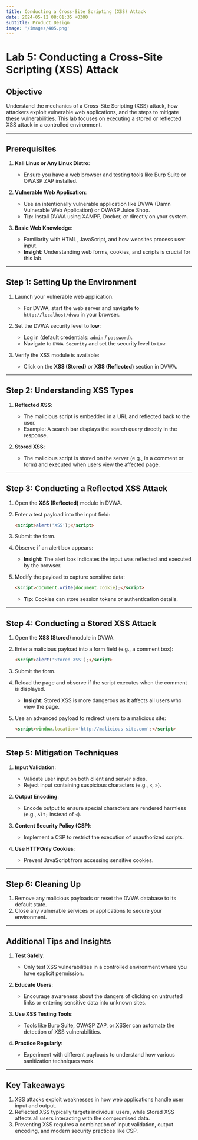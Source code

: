 ```yaml
---
title: Conducting a Cross-Site Scripting (XSS) Attack
date: 2024-05-12 08:01:35 +0300
subtitle: Product Design
image: '/images/405.png'
---
```

# Lab 5: Conducting a Cross-Site Scripting (XSS) Attack

## **Objective**
Understand the mechanics of a Cross-Site Scripting (XSS) attack, how attackers exploit vulnerable web applications, and the steps to mitigate these vulnerabilities. This lab focuses on executing a stored or reflected XSS attack in a controlled environment.

---

## **Prerequisites**
1. **Kali Linux or Any Linux Distro**:
   - Ensure you have a web browser and testing tools like Burp Suite or OWASP ZAP installed.

2. **Vulnerable Web Application**:
   - Use an intentionally vulnerable application like DVWA (Damn Vulnerable Web Application) or OWASP Juice Shop.
   - **Tip**: Install DVWA using XAMPP, Docker, or directly on your system.

3. **Basic Web Knowledge**:
   - Familiarity with HTML, JavaScript, and how websites process user input.
   - **Insight**: Understanding web forms, cookies, and scripts is crucial for this lab.

---

## **Step 1: Setting Up the Environment**
1. Launch your vulnerable web application.
   - For DVWA, start the web server and navigate to `http://localhost/dvwa` in your browser.

2. Set the DVWA security level to **low**:
   - Log in (default credentials: `admin` / `password`).
   - Navigate to `DVWA Security` and set the security level to `Low`.

3. Verify the XSS module is available:
   - Click on the **XSS (Stored)** or **XSS (Reflected)** section in DVWA.

---

## **Step 2: Understanding XSS Types**
1. **Reflected XSS**:
   - The malicious script is embedded in a URL and reflected back to the user.
   - Example: A search bar displays the search query directly in the response.

2. **Stored XSS**:
   - The malicious script is stored on the server (e.g., in a comment or form) and executed when users view the affected page.

---

## **Step 3: Conducting a Reflected XSS Attack**
1. Open the **XSS (Reflected)** module in DVWA.
2. Enter a test payload into the input field:
   ```html
   <script>alert('XSS');</script>
   ```
3. Submit the form.
4. Observe if an alert box appears:
   - **Insight**: The alert box indicates the input was reflected and executed by the browser.

5. Modify the payload to capture sensitive data:
   ```html
   <script>document.write(document.cookie);</script>
   ```
   - **Tip**: Cookies can store session tokens or authentication details.

---

## **Step 4: Conducting a Stored XSS Attack**
1. Open the **XSS (Stored)** module in DVWA.
2. Enter a malicious payload into a form field (e.g., a comment box):
   ```html
   <script>alert('Stored XSS');</script>
   ```
3. Submit the form.
4. Reload the page and observe if the script executes when the comment is displayed.
   - **Insight**: Stored XSS is more dangerous as it affects all users who view the page.

5. Use an advanced payload to redirect users to a malicious site:
   ```html
   <script>window.location='http://malicious-site.com';</script>
   ```

---

## **Step 5: Mitigation Techniques**
1. **Input Validation**:
   - Validate user input on both client and server sides.
   - Reject input containing suspicious characters (e.g., `<`, `>`).

2. **Output Encoding**:
   - Encode output to ensure special characters are rendered harmless (e.g., `&lt;` instead of `<`).

3. **Content Security Policy (CSP)**:
   - Implement a CSP to restrict the execution of unauthorized scripts.

4. **Use HTTPOnly Cookies**:
   - Prevent JavaScript from accessing sensitive cookies.

---

## **Step 6: Cleaning Up**
1. Remove any malicious payloads or reset the DVWA database to its default state.
2. Close any vulnerable services or applications to secure your environment.

---

## **Additional Tips and Insights**
1. **Test Safely**:
   - Only test XSS vulnerabilities in a controlled environment where you have explicit permission.

2. **Educate Users**:
   - Encourage awareness about the dangers of clicking on untrusted links or entering sensitive data into unknown sites.

3. **Use XSS Testing Tools**:
   - Tools like Burp Suite, OWASP ZAP, or XSSer can automate the detection of XSS vulnerabilities.

4. **Practice Regularly**:
   - Experiment with different payloads to understand how various sanitization techniques work.

---

## **Key Takeaways**
1. XSS attacks exploit weaknesses in how web applications handle user input and output.
2. Reflected XSS typically targets individual users, while Stored XSS affects all users interacting with the compromised data.
3. Preventing XSS requires a combination of input validation, output encoding, and modern security practices like CSP.
